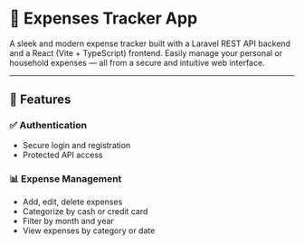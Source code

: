 # 💸 Expenses Tracker App

A sleek and modern expense tracker built with a Laravel REST API backend and a React (Vite + TypeScript) frontend. Easily manage your personal or household expenses — all from a secure and intuitive web interface.

---

## 🚀 Features

### ✅ Authentication
- Secure login and registration
- Protected API access

### 📊 Expense Management
- Add, edit, delete expenses
- Categorize by cash or credit card
- Filter by month and year
- View expenses by category or date

